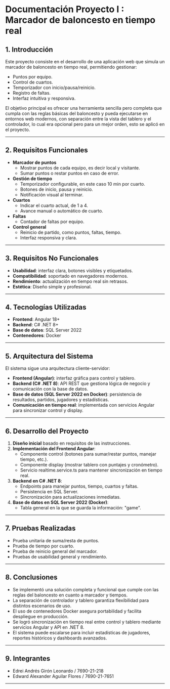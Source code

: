 # Documentación Proyecto I : Marcador de baloncesto en tiempo real

## 1. Introducción
Este proyecto consiste en el desarrollo de una aplicación web que simula un marcador de baloncesto en tiempo real, permitiendo gestionar:
- Puntos por equipo.
- Control de cuartos.
- Temporizador con inicio/pausa/reinicio.
- Registro de faltas.
- Interfaz intuitiva y responsiva.

El objetivo principal es ofrecer una herramienta sencilla pero completa que cumpla con las reglas básicas del baloncesto y pueda ejecutarse en entornos web modernos, con separación entre la vista del tablero y el controlador, lo cual era opcional pero para un mejor orden, esto se aplicó en el proyecto.

---

## 2. Requisitos Funcionales
- **Marcador de puntos**
  - Mostrar puntos de cada equipo, es decir local y visitante.
  - Sumar puntos o restar puntos en caso de error.
- **Gestión de tiempo**
  - Temporizador configurable, en este caso 10 min por cuarto.
  - Botones de inicio, pausa y reinicio.
  - Notificación visual al terminar.
- **Cuartos**
  - Indicar el cuarto actual, de 1 a 4.
  - Avance manual o automático de cuarto.
- **Faltas**
  - Contador de faltas por equipo.
- **Control general**
  - Reinicio de partido, como puntos, faltas, tiempo.
  - Interfaz responsiva y clara.

---

## 3. Requisitos No Funcionales
- **Usabilidad**: interfaz clara, botones visibles y etiquetados.
- **Compatibilidad**: soportado en navegadores modernos.
- **Rendimiento**: actualización en tiempo real sin retrasos.
- **Estética**: Diseño simple y profesional.

---

## 4. Tecnologías Utilizadas
- **Frontend**: Angular 18+
- **Backend**: C# .NET 8+
- **Base de datos**: SQL Server 2022
- **Contenedores**: Docker

---

## 5. Arquitectura del Sistema
El sistema sigue una arquitectura cliente-servidor:

- **Frontend (Angular)**: interfaz gráfica para control y tablero.
- **Backend (C# .NET 8)**: API REST que gestiona lógica de negocio y comunicación con la base de datos.
- **Base de datos (SQL Server 2022 en Docker)**: persistencia de resultados, partidos, jugadores y estadísticas.
- **Comunicación en tiempo real**: implementada con servicios Angular para sincronizar control y display.


---

## 6. Desarrollo del Proyecto
1. **Diseño inicial** basado en requisitos de las instrucciones.
2. **Implementación del Frontend Angular**:
   - Componente control (botones para sumar/restar puntos, manejar tiempo, etc.).
   - Componente display (mostrar tablero con puntajes y cronómetro).
   - Servicio realtime.service.ts para mantener sincronización en tiempo real.
3. **Backend en C# .NET 8**:
   - Endpoints para manejar puntos, tiempo, cuartos y faltas.
   - Persistencia en SQL Server.
   - Sincronización para actualizaciones inmediatas.
4. **Base de datos en SQL Server 2022 (Docker)**:
   - Tabla general en la que se guarda la información: "game".

---

## 7. Pruebas Realizadas
- Prueba unitaria de suma/resta de puntos.
- Prueba de tiempo por cuarto.
- Prueba de reinicio general del marcador.
- Pruebas de usabilidad general y rendimiento.

---

## 8. Conclusiones
- Se implementó una solución completa y funcional que cumple con las reglas del baloncesto en cuanto a marcador y tiempos.
- La separación de controlador y tablero garantiza flexibilidad para distintos escenarios de uso.
- El uso de contenedores Docker asegura portabilidad y facilita despliegue en producción.
- Se logró sincronización en tiempo real entre control y tablero mediante servicios Angular y API en .NET 8.
- El sistema puede escalarse para incluir estadísticas de jugadores, reportes históricos y dashboards avanzados.

---

## 9. Integrantes
- Edrei Andrés Girón Leonardo / 7690-21-218
- Edward Alexander Aguilar Flores / 7690-21-7651
---

